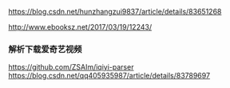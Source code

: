 

https://blog.csdn.net/hunzhangzui9837/article/details/83651268

http://www.ebooksz.net/2017/03/19/12243/


### 解析下载爱奇艺视频
https://github.com/ZSAIm/iqiyi-parser
https://blog.csdn.net/qq405935987/article/details/83789697

